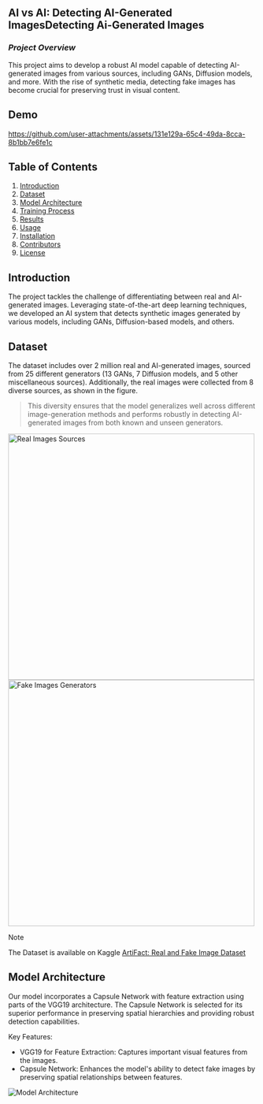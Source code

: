 ## **AI vs AI: Detecting AI-Generated ImagesDetecting Ai-Generated Images**
### ***Project Overview***
This project aims to develop a robust AI model capable of detecting AI-generated images from various sources, including GANs, Diffusion models, and more. With the rise of synthetic media, detecting fake images has become crucial for preserving trust in visual content.
## **Demo**
https://github.com/user-attachments/assets/131e129a-65c4-49da-8cca-8b1bb7e6fe1c

## **Table of Contents**
1. [Introduction](#introduction)
2. [Dataset](#dataset)
3. [Model Architecture](#model-architecture)
4. [Training Process](#training-process)
5. [Results](#results)
6. [Usage](#usage)
7. [Installation](#installation)
8. [Contributors](#contributors)
9. [License](#license)
    
## **Introduction**
The project tackles the challenge of differentiating between real and AI-generated images. Leveraging state-of-the-art deep learning techniques, we developed an AI system that detects synthetic images generated by various models, including GANs, Diffusion-based models, and others.

## **Dataset**
The dataset includes over 2 million real and AI-generated images, sourced from 25 different generators (13 GANs, 7 Diffusion models, and 5 other miscellaneous sources). Additionally, the real images were collected from 8 diverse sources, as shown in the figure.
> This diversity ensures that the model generalizes well across different image-generation methods and performs robustly in detecting AI-generated images from both known and unseen generators.


<img src="https://github.com/user-attachments/assets/e5a6ebfa-3842-4a6f-a73c-2050829ea4aa" alt="Real Images Sources" width="500"/>




<img src="https://github.com/user-attachments/assets/4c0492a6-97cb-44f9-b150-f4aeabaa2cea" alt="Fake Images Generators" width="500"/>



> [!NOTE]
> The Dataset is available on Kaggle [ArtiFact: Real and Fake Image Dataset](https://www.kaggle.com/datasets/awsaf49/artifact-dataset)


## **Model Architecture**
Our model incorporates a Capsule Network with feature extraction using parts of the VGG19 architecture. The Capsule Network is selected for its superior performance in preserving spatial hierarchies and providing robust detection capabilities.

Key Features:
- VGG19 for Feature Extraction: Captures important visual features from the images.
- Capsule Network: Enhances the model's ability to detect fake images by preserving spatial relationships between features.
  
![Model Architecture](https://github.com/user-attachments/assets/7e7f028f-9ab7-413f-8c67-9d6298a9057c)

